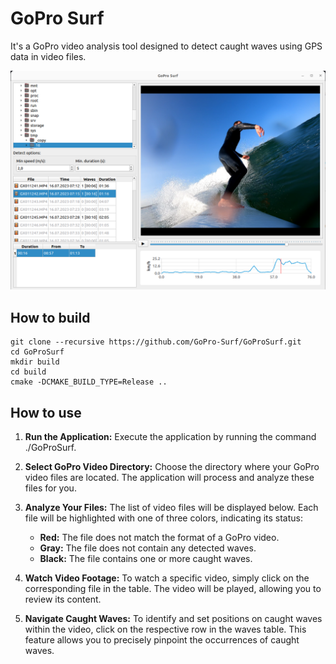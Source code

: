 # GoPro Surf

It's a GoPro video analysis tool designed to detect caught waves using GPS data in video files.

![Screenshot](.images/screenshot.png)

## How to build

```shell
git clone --recursive https://github.com/GoPro-Surf/GoProSurf.git
cd GoProSurf
mkdir build
cd build
cmake -DCMAKE_BUILD_TYPE=Release ..
```

## How to use

1. **Run the Application:**
   Execute the application by running the command ./GoProSurf.

2. **Select GoPro Video Directory:**
   Choose the directory where your GoPro video files are located. The application will process and analyze these files
   for you.

3. **Analyze Your Files:**
   The list of video files will be displayed below. Each file will be highlighted with one of three colors, indicating
   its status:

    * **Red:** The file does not match the format of a GoPro video.
    * **Gray:** The file does not contain any detected waves.
    * **Black:** The file contains one or more caught waves.

4. **Watch Video Footage:**
   To watch a specific video, simply click on the corresponding file in the table. The video will be played, allowing
   you to review its content.

5. **Navigate Caught Waves:**
   To identify and set positions on caught waves within the video, click on the respective row in the waves table. This
   feature allows you to precisely pinpoint the occurrences of caught waves.